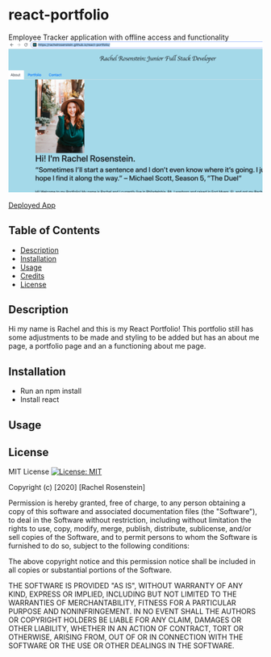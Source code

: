 # react-portfolio

Employee Tracker application with offline access and functionality
![](https://github.com/rachelrosenstein/react-portfolio/blob/main/public/assets/Screen%20Shot%202021-01-28%20at%2010.11.45%20AM.png?raw=true)

[Deployed App](https://rachelrosenstein.github.io/react-portfolio/)
## Table of Contents
* [Description](#description)
* [Installation](#installation)
* [Usage](#usage)
* [Credits](#credits)
* [License](#License)

## Description

Hi my name is Rachel and this is my React Portfolio! This portfolio still has some adjustments to be made and styling to be added but has an about me page, a portfolio page and an a functioning about me page. 

## Installation
* Run an npm install
* Install react

## Usage


## License
MIT License [![License: MIT](https://img.shields.io/badge/License-MIT-yellow.svg)](https://opensource.org/licenses/MIT)

Copyright (c) [2020] [Rachel Rosenstein]

Permission is hereby granted, free of charge, to any person obtaining a copy
of this software and associated documentation files (the "Software"), to deal
in the Software without restriction, including without limitation the rights
to use, copy, modify, merge, publish, distribute, sublicense, and/or sell
copies of the Software, and to permit persons to whom the Software is
furnished to do so, subject to the following conditions:

The above copyright notice and this permission notice shall be included in all
copies or substantial portions of the Software.

THE SOFTWARE IS PROVIDED "AS IS", WITHOUT WARRANTY OF ANY KIND, EXPRESS OR
IMPLIED, INCLUDING BUT NOT LIMITED TO THE WARRANTIES OF MERCHANTABILITY,
FITNESS FOR A PARTICULAR PURPOSE AND NONINFRINGEMENT. IN NO EVENT SHALL THE
AUTHORS OR COPYRIGHT HOLDERS BE LIABLE FOR ANY CLAIM, DAMAGES OR OTHER
LIABILITY, WHETHER IN AN ACTION OF CONTRACT, TORT OR OTHERWISE, ARISING FROM,
OUT OF OR IN CONNECTION WITH THE SOFTWARE OR THE USE OR OTHER DEALINGS IN THE
SOFTWARE.